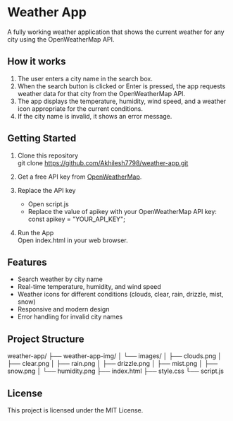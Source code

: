# Weather App

A fully working weather application that shows the current weather for any city using the OpenWeatherMap API.

## How it works

1. The user enters a city name in the search box.
2. When the search button is clicked or Enter is pressed, the app requests weather data for that city from the OpenWeatherMap API.
3. The app displays the temperature, humidity, wind speed, and a weather icon appropriate for the current conditions.
4. If the city name is invalid, it shows an error message.

## Getting Started

1. Clone this repository  
   git clone https://github.com/Akhilesh7798/weather-app.git

2. Get a free API key from [OpenWeatherMap](https://openweathermap.org/api).

3. Replace the API key  
   - Open script.js
   - Replace the value of apikey with your OpenWeatherMap API key:
          const apikey = "YOUR_API_KEY";
     

4. Run the App  
   Open index.html in your web browser.

## Features

- Search weather by city name
- Real-time temperature, humidity, and wind speed
- Weather icons for different conditions (clouds, clear, rain, drizzle, mist, snow)
- Responsive and modern design
- Error handling for invalid city names

## Project Structure

weather-app/
├── weather-app-img/
│   └── images/
│       ├── clouds.png
│       ├── clear.png
│       ├── rain.png
│       ├── drizzle.png
│       ├── mist.png
│       ├── snow.png
│       └── humidity.png
├── index.html
├── style.css
└── script.js

## License

This project is licensed under the MIT License.
